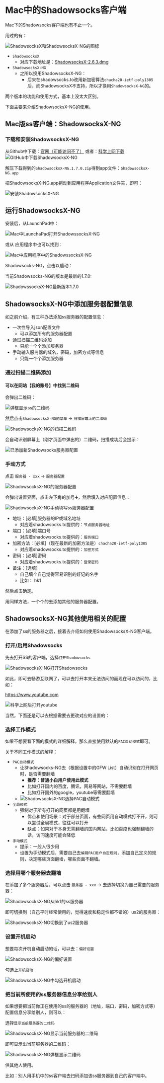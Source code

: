 # Mac中的Shadowsocks客户端

Mac下的Shadowsocks客户端也有不止一个。

用过的有：

![ShadowsocksX和ShadowsocksX-NG的图标](../../assets/img/shadowsocksx_shadowsocksx_ng_logo.png)

* `ShadowsocksX`
  * 对应下载地址是：[ShadowsocksX-2.6.3.dmg]([https://github.com/shadowsocks/shadowsocks-iOS/releases/download/2.6.3/ShadowsocksX-2.6.3.dmg])
* `ShadowsocksX-NG`
  * 之所以换用ShadowsocksX-NG：
    * 后来在shadowsocks.to改用新加密算法`chacha20-ietf-poly1305`后，而ShadowsocksX不支持，所以才换用`ShadowsocksX-NG`的。

两个版本的功能和使用方式，基本上没太大区别。

下面主要来介绍ShadowsocksX-NG的使用。

## Mac版ss客户端：ShadowsocksX-NG

### 下载和安装ShadowsocksX-NG

从Github中下载：[官网（可能访问不了）](https://github.com/shadowsocks/ShadowsocksX-NG/releases)
或者：[科学上网下载](https://kxsw.cf/guide/mac.dmg)
![GitHub中下载ShadowsocksX-NG](../../assets/img/github_download_shadowsocksx_ng.jpg)

解压下载得到的`ShadowsocksX-NG.1.7.0.zip`得到app文件：`ShadowsocksX-NG.app`

把ShadowsocksX-NG.app拖动到应用程序Application文件夹，即可：

![安装ShadowsocksX-NG](../../assets/img/drag_shadowsocksx_ng_to_application_folder.png)

## 运行ShadowsocksX-NG

安装后，从LaunchPad中：

![Mac中LaunchaPad打开ShadowssocksX-NG](../../assets/img/mac_launchpad_shadowsocksx_ng.jpg)

或从 应用程序中也可以找到：

![Mac中应用程序中的ShadowssocksX-NG](../../assets/img/mac_app_shadowsocksx_ng.png)

Shadowsocks-NG，点击以启动：

当前Shadowsocks-NG的版本是最新的1.7.0:

![ShadowssocksX-NG最新版本1.7.0](../../assets/img/shadowsocksx_ng_1_7_0.png)

## ShadowsocksX-NG中添加服务器配置信息

如之前介绍，有三种办法添加ss服务器的配置信息：

* 一次性导入json配置文件
  * 可以添加所有的服务器配置
* 通过扫描二维码添加
  * 只能一个个添加服务器
* 手动输入服务器的域名，密码，加密方式等信息
  * 只能一个个添加服务器



### 通过扫描二维码添加

 
#### 可以在网站【我的账号】中找到二维码



会弹出二维码：

![弹框显示ss的二维码](../../assets/img/popup_show_ss_qrcode.jpg)

然后点击`ShadowsocksX-NG的菜单` -> `扫描屏幕上的二维码`

![ShadowsocksX-NG的扫描二维码](../../assets/img/menu_scan_ss_qrcode.png)

会自动识别屏幕上（刚才页面中弹出的）二维码，扫描成功后会提示：

![已添加新Shadowsocks服务器配置](../../assets/img/added_new_shadowsocks_server_config.png)

### 手动方式

点击 `服务器 - xxx` -> `服务器配置`

![ShadowsocksX-NG的服务器配置](../../assets/img/shadowsocksx_ng_server_config.jpg)

会弹出设置界面，点击左下角的加号➕，然后填入对应配置信息：

![ShadowsocksX-NG手动填写ss服务器配置](../../assets/img/shadowsocksx_ng_manual_fill_config.png)

* 地址：[必填]服务器的IP或域名地址
  * 对应着shadowsocks.to提供的：`节点服务器地址`
* 端口：[必填]端口号
  * 对应着shadowsocks.to提供的：`服务端口`
* 加密方法：[必填]（现在最新的加密方法是）`chacha20-ietf-poly1305`
  * 对应着shadowsocks.to提供的：`加密方式`
* 密码：[必填]密码
  * 对应着shadowsocks.to提供的：`登录密码`
* 备注：[选填]
  * 自己填个自己觉得容易识别的好记的名字
  * 比如： hk1

然后点击确定。

用同样方法，一个个的去添加其他的服务器配置。

## ShadowsocksX-NG其他使用相关的配置

在添加了ss的服务器之后，接着去介绍如何使用ShadowsocksX-NG客户端。

### 打开/启用Shadowsocks

先去打开SS的客户端，选择`打开Shadowsocks`

![ShadowsocksX-NG打开Shadowsocks](../../assets/img/shadowsocksx_ng_enable_shadowsocks.png)

如此，即可去畅游互联网了，可以去打开本来无法访问的而现在可以访问的，比如：

https://www.youtube.com

![科学上网后打开youtube](../../assets/img/after_ss_access_youtube.jpg)

当然，下面还是可以去根据需要去更改对应的设置的：

### 选择工作模式

如果不想要看下面的模式的详细解释，那么直接使用默认的`PAC自动模式`即可。

关于不同工作模式的解释：

* `PAC自动模式`
  * 让Shadowsocks-NG去（根据设置中的GFW List）自动识别在打开网页时，是否需要翻墙
    * **推荐：普通小白用户使用此模式**
    * 比如打开国内的百度，腾讯，网易等网站，不需要翻墙
    * 比如打开国外的google，youtube等需要翻墙
  * ![ShadowsocksX-NG选择PAC自动模式](../../assets/img/shadowsocksx_ng_choose_pac_auto_mode.png)
* `全局模式`
  * 强制对于所有打开的网页都是用翻墙
    * 优点和使用场景：对于部分页面，有些网页用自动模式打不开，则可以尝试全局模式，往往可以打开
    * 缺点：如果对于本身无需翻墙的国内网站，比如百度也强制翻墙的话，访问速度可能会降低
* `手动模式`
  * 提示：一般人很少用
  * 设置为手动模式后，需要自己去`编辑PAC用户自定规则`，添加自己定义的规则，决定哪些页面翻墙，哪些页面不翻墙。

### 选择用哪个服务器去翻墙

在添加了多个服务器后，可以点击 `服务器 - xxx` -> 去选择切换为自己需要的服务器：

![ShadowsocksX-NG从hk1的ss服务器](../../assets/img/shadowsocksx_ng_from_hk1_ss_server.jpg)

即可切换到（自己平时经常使用的，觉得速度和稳定性都不错的）us2的服务器：

![ShadowsocksX-NG切换到了us2服务器](../../assets/img/shadowsocksx_ng_switched_to_us2.png)

### 设置开机启动

想要每次开机自动启动的话，可以去：`偏好设置`

![ShadowsocksX-NG的偏好设置](../../assets/img/shadowsocksx_ng_preferences.png)

勾选上`开机启动`

![ShadowsocksX-NG中勾选开机启动](../../assets/img/shadowsocksx_ng_select_run_on_boot.png)

### 把当前所使用的ss服务器信息分享给别人

如果想要把当前你正在使用的ss的服务器的（地址，端口，密码，加密方式等）配置信息分享给别人，则可以：

选择`显示当前服务器的二维码`

![ShadowsocksX-NG显示当前服务器的二维码](../../assets/img/shadowsocksx_ng_show_current_server_qrcode.png)

即可显示出当前服务器的二维码：

![ShadowsocksX-NG弹框显示二维码](../../assets/img/shadowsocksx_ng_popup_show_qrcode.png)

供其他人使用。

比如：别人用手机中的ss客户端去扫码添加该ss服务器到自己的客户端中。
